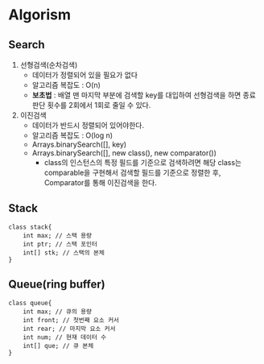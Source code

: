 # Algorism   
## Search   
1. 선형검색(순차검색)   
    - 데이터가 정렬되어 있을 필요가 없다   
    - 알고리즘 복잡도 : O(n)   
    - **보초법** : 배열 맨 마지막 부분에 검색할 key를 대입하여 선형검색을 하면 종료 판단 횟수를 2회에서 1회로 줄일 수 있다.   
2. 이진검색   
    - 데이터가 반드시 정렬되어 있어야한다.      
    - 알고리즘 복잡도 : O(log n)   
    - Arrays.binarySearch([], key)   
    - Arrays.binarySearch([], new class(), new comparator())   
        * class의 인스턴스의 특정 필드를 기준으로 검색하려면 해당 class는 comparable을 구현해서 검색할 필드를 기준으로 정렬한 후,
          Comparator를 통해 이진검색을 한다.   
          
## Stack   
```
class stack{
    int max; // 스택 용량
    int ptr; // 스택 포인터
    int[] stk; // 스택의 본체
}
```   
## Queue(ring buffer)   
```
class queue{
    int max; // 큐의 용량
    int front; // 첫번째 요소 커서
    int rear; // 마지막 요소 커서
    int num; // 현재 데이터 수
    int[] que; // 큐 본체
}
```   
